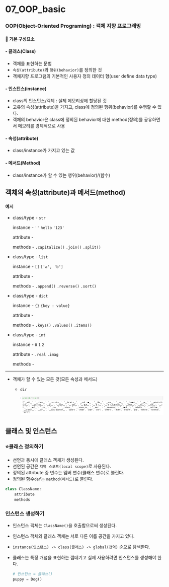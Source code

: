 # 07_OOP_basic

### OOP(Object-Oriented Programing) : 객체 지향 프로그래밍

#### :page_facing_up: 기본 구성요소

#### - 클래스(Class)

- 객체를 표현하는 문법
- `속성(attribute)`와 `행위(behavior)`를 정의한 것
- 객체지향 프로그램의 기본적인 사용자 정의 데이터 형(user define data type)

#### - 인스턴스(instance)

- class의 인스턴스/객체 : 실제 메모리상에 할당된 것
- 고유의 속성(attribute)을 가지고, class에 정의된 행위(behavior)를 수행할 수 있다.
- 객체의 behavior은 class에 정의된 behavior에 대한 method(정의)를 공유하면서 메모리를 경제적으로 사용

#### - 속성(attribute)

- class/instance가 가지고 있는 값

#### - 메서드(Method)

- class/instance가 할 수 있는 행위(behavior)/(함수)



## 객체의 속성(attribute)과 메서드(method)

#### 예시

- class/type - `str`

  instance - `''`  `hello`  `'123'`

  attribute -

  methods - `.capitalize()`  `.join()`  `.split()`

- class/type - `list`

  instance - `[]`  `['a', 'b']` 

  attribute -

  methods - `.append()`  `.reverse()`  `.sort()`

- class/type - `dict`

  instance - `{}`  `{key : value}` 

  attribute -

  methods - `.keys()`  `.values()`  `.items()`

- class/type - `int`

  instance - `0`  `1`  `2`

  attribute - `.real`  `.imag`

  methods - 

---

- 객체가 할 수 있는 모든 것(모든 속성과 메서드) 

  - `dir`

    ![image-20200329124121305](OOP.assets/image-20200329124121305.png)

## 클래스 및 인스턴스

### :star:클래스 정의하기

- 선언과 동시에 클래스 객체가 생성된다.
- 선언된 공간은 `지역 스코프(local scope)`로 사용된다.
- 정의된 attribute 중 변수는 멤버 변수(클래스 변수)로 불린다.
- 정의된 함수`def`는 `method(메서드)`로 불린다.

```python
class ClassName:
    attribute
    methods
```

### 인스턴스 생성하기

- 인스턴스 객체는 `ClassName()`을 호출함으로써 생성된다.

- 인스턴스 객체와 클래스 객체는 서로 다른 이름 공간을 가지고 있다.

- `instance(인스턴스) -> class(클래스) -> global(전역)` 순으로 탐색한다.

- 클래스는 특정 개념을 표현하는 껍데기고 실제 사용하려면 인스턴스를 생성해야 한다.

  ```python
  # 인스턴스 = 클래스()
  puppy = Dog()
  ```

